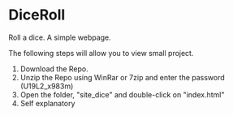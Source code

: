 # DiceRoll
Roll a dice.
  A simple webpage.

The following steps will allow you to view small project.

1. Download the Repo. 
2. Unzip the Repo using WinRar or 7zip and enter the password (U19L2_x983m)
3. Open the folder, "site_dice" and double-click on "index.html"
4. Self explanatory
